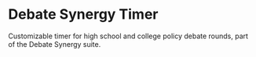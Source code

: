 Debate Synergy Timer
============

Customizable timer for high school and college policy debate rounds, part of the Debate Synergy suite.